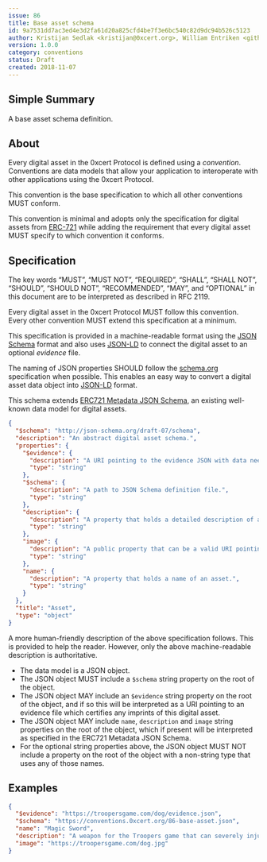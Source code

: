 ```yaml
---
issue: 86
title: Base asset schema
id: 9a7531dd7ac3ed4e3d2fa61d20a825cfd4be7f3e6bc540c82d9dc94b526c5123
author: Kristijan Sedlak <kristijan@0xcert.org>, William Entriken <github.com@phor.net>
version: 1.0.0
category: conventions
status: Draft
created: 2018-11-07
---
```


## Simple Summary

A base asset schema definition.

## About

Every digital asset in the 0xcert Protocol is defined using a *convention*. Conventions are data models that allow your application to interoperate with other applications using the 0xcert Protocol.

This convention is the base specification to which all other conventions MUST conform.

This convention is minimal and adopts only the specification for digital assets from [ERC-721](https://eips.ethereum.org/EIPS/eip-721) while adding the requirement that every digital asset MUST specify to which convention it conforms.

## Specification

The key words “MUST”, “MUST NOT”, “REQUIRED”, “SHALL”, “SHALL NOT”, “SHOULD”, “SHOULD NOT”, “RECOMMENDED”, “MAY”, and “OPTIONAL” in this document are to be interpreted as described in RFC 2119.

Every digital asset in the 0xcert Protocol MUST follow this convention. Every other convention MUST extend this specification at a minimum.

This specification is provided in a machine-readable format using the [JSON Schema](https://json-schema.org) format and also uses [JSON-LD](https://json-ld.org/) to connect the digital asset to an optional *evidence* file.

The naming of JSON properties SHOULD follow the [schema.org](http://schema.org/) specification when possible. This enables an easy way to convert a digital asset data object into [JSON-LD](https://json-ld.org/) format.

This schema extends [ERC721 Metadata JSON Schema](https://eips.ethereum.org/EIPS/eip-721), an existing well-known data model for digital assets.

```json
{
  "$schema": "http://json-schema.org/draft-07/schema",
  "description": "An abstract digital asset schema.",
  "properties": {
    "$evidence": {
      "description": "A URI pointing to the evidence JSON with data needed to certify this asset.",
      "type": "string"
    },
    "$schema": {
      "description": "A path to JSON Schema definition file.",
      "type": "string"
    },
    "description": {
      "description": "A property that holds a detailed description of an asset.",
      "type": "string"
    },
    "image": {
      "description": "A public property that can be a valid URI pointing to a resource with mime type image/* representing the digital asset. Consider making any images at a width between 320 and 1080 pixels and an aspect ratio between 1.91:1 and 4:5 inclusive.",
      "type": "string"
    },
    "name": {
      "description": "A property that holds a name of an asset.",
      "type": "string"
    }
  },
  "title": "Asset",
  "type": "object"
}
```

A more human-friendly description of the above specification follows. This is provided to help the reader. However, only the above machine-readable description is authoritative.

* The data model is a JSON object.
* The JSON object MUST include a `$schema` string property on the root of the object.
* The JSON object MAY include an `$evidence` string property on the root of the object, and if so this will be interpreted as a URI pointing to an evidence file which certifies any imprints of this digital asset.
* The JSON object MAY include `name`, `description` and `image` string properties on the root of the object, which if present will be interpreted as specified in the ERC721 Metadata JSON Schema.
* For the optional string properties above, the JSON object MUST NOT include a property on the root of the object with a non-string type that uses any of those names.

## Examples

```json
{
  "$evidence": "https://troopersgame.com/dog/evidence.json",
  "$schema": "https://conventions.0xcert.org/86-base-asset.json",
  "name": "Magic Sword",
  "description": "A weapon for the Troopers game that can severely injure the enemy.",
  "image": "https://troopersgame.com/dog.jpg"
}
```
